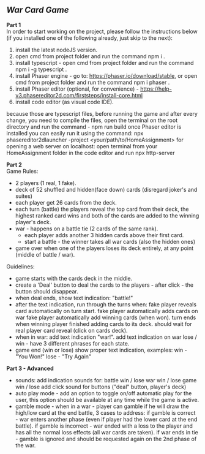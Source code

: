 ***War Card Game***
----------------------

**Part 1**\
In order to start working on the project, please follow the instructions below (if you installed one of the
following already, just skip to the next):
1. install the latest nodeJS version.
2. open cmd from project folder and run the command npm i .
3. install typescript - open cmd from project folder and run the command npm i -g typescript .
4. install Phaser engine - go to: https://phaser.io/download/stable, or open cmd from project folder and run the command npm i phaser .
5. install Phaser editor (optional, for convenience) - https://help-v3.phasereditor2d.com/firststeps/install-core.html
6. install code editor (as visual code IDE).

because those are typescript files, before running the game and after every change, you need to
compile the files, open the terminal on the root directory and run the command - npm run build
once Phaser editor is installed you can easily run it using the command: npx phasereditor2dlauncher -project <your/path/to/HomeAssignment>
for opening a web server on localhost: open terminal from your HomeAssignment folder in the code
editor and run npx http-server



**Part 2**\
Game Rules:
* 2 players (1 real, 1 fake).
* deck of 52 shuffled and hidden(face down) cards (disregard joker's and suites)
* each player get 26 cards from the deck.
* each turn (battle) the players reveal the top card from their deck, the highest ranked card wins and both of the cards are added to the winning player's deck.
* war - happens on a battle tie (2 cards of the same rank).
    * each player adds another 3 hidden cards above their first card.
    * start a battle - the winner takes all war cards (also the hidden ones)
* game over when one of the players loses its deck entirely, at any point (middle of battle / war).

  
Guidelines:
* game starts with the cards deck in the middle.
* create a 'Deal' button to deal the cards to the players - after click - the button should disappear.
* when deal ends, show text indication: "battle!"
* after the text indication, run through the turns when:
    fake player reveals card automatically on turn start.
    fake player automatically adds cards on war
    fake player automatically add winning cards (when won).
    turn ends when winning player finished adding cards to its deck.
    should wait for real player card reveal (click on cards deck).
* when in war:
    add text indication "war!".
    add text indication on war lose / win - have 3 different phrases for each state.
* game end (win or lose)
    show proper text indication, examples:
    win - "You Won!"
    lose - "Try Again"


**Part 3 - Advanced**
* sounds:
  add indication sounds for:
    battle win / lose
    war win / lose
    game win / lose
    add click sound for buttons ("deal" button, player's deck)
* auto play mode - add an option to toggle on/off automatic play for the user, this option should be available at any time while the game is active.
* gamble mode - when in a war - player can gamble if he will draw the high/low card at the end battle,
  3 cases to address:
  if gamble is correct - war enters another phase (even if player had the lower card at the end battle).
  if gamble is incorrect - war ended with a loss to the player and has all the normal loss effects (all war cards are taken).
  if war ends in tie - gamble is ignored and should be requested again on the 2nd phase of the war.
